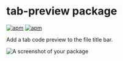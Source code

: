 # tab-preview package

[![apm](https://img.shields.io/apm/v/tab-preview.svg?style=flat-square)](https://atom.io/packages/tab-preview)
[![apm](https://img.shields.io/apm/l/tab-preview.svg?style=flat-square)](https://github.com/willyelm/atom-tab-preview/blob/master/LICENSE.md)

Add a tab code preview to the file title bar.

![A screenshot of your package](https://raw.githubusercontent.com/willyelm/atom-tab-preview/master/sample.png)
